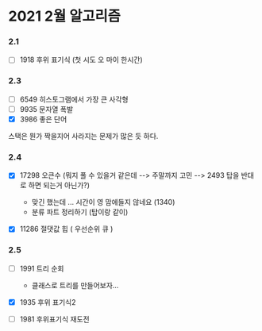 # 2021 2월 알고리즘

### 2.1 

- [ ] 1918 후위 표기식 (첫 시도 오 마이 한시간)

### 2.3
- [ ] 6549 히스토그램에서 가장 큰 사각형
- [ ] 9935 문자열 폭발
- [x] 3986 좋은 단어

스택은 뭔가 짝을지어 사라지는 문제가 많은 듯 하다.

### 2.4

- [x] 17298 오큰수 (뭐지 풀 수 있을거 같은데 --> 주말까지 고민 --> 2493 탑을 반대로 하면 되는거 아닌가?)
    - 맞긴 했는데 ... 시간이 영 맘에들지 않네요 (1340)
    - 분류 파트 정리하기 (탑이랑 같이)    
- [x] 11286 절댓값 힙 ( 우선순위 큐 )


### 2.5 

- [ ] 1991 트리 순회
    - 클래스로 트리를 만들어보자...
    
- [x] 1935 후위 표기식2
- [ ] 1981 후위표기식 재도전

